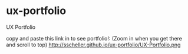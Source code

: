 # ux-portfolio
UX Portfolio

copy and paste this link in to see portfolio!:
(Zoom in when you get there and scroll to top)
http://sscheller.github.io/ux-portfolio/UX-Portfolio.png
